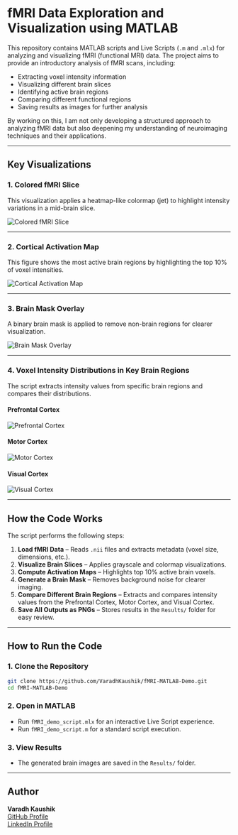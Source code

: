 # fMRI Data Exploration and Visualization using MATLAB

This repository contains MATLAB scripts and Live Scripts (`.m` and `.mlx`) for analyzing and visualizing fMRI (functional MRI) data. The project aims to provide an introductory analysis of fMRI scans, including:

- Extracting voxel intensity information
- Visualizing different brain slices
- Identifying active brain regions
- Comparing different functional regions
- Saving results as images for further analysis

By working on this, I am not only developing a structured approach to analyzing fMRI data but also deepening my understanding of neuroimaging techniques and their applications.

---

## Key Visualizations
### 1. Colored fMRI Slice
This visualization applies a heatmap-like colormap (jet) to highlight intensity variations in a mid-brain slice.

![Colored fMRI Slice](Results/Colored_fMRI_Slice.png)

---

### 2. Cortical Activation Map
This figure shows the most active brain regions by highlighting the top 10% of voxel intensities.

![Cortical Activation Map](Results/Cortical_Activation_Map.png)

---

### 3. Brain Mask Overlay
A binary brain mask is applied to remove non-brain regions for clearer visualization.

![Brain Mask Overlay](Results/Brain_Mask_Overlay.png)

---

### 4. Voxel Intensity Distributions in Key Brain Regions
The script extracts intensity values from specific brain regions and compares their distributions.

#### Prefrontal Cortex
![Prefrontal Cortex](Results/Intensity_Distribution_PrefrontalCortex.png)

#### Motor Cortex
![Motor Cortex](Results/Intensity_Distribution_MotorCortex.png)

#### Visual Cortex
![Visual Cortex](Results/Intensity_Distribution_VisualCortex.png)

---

## How the Code Works
The script performs the following steps:

1. **Load fMRI Data** – Reads `.nii` files and extracts metadata (voxel size, dimensions, etc.).
2. **Visualize Brain Slices** – Applies grayscale and colormap visualizations.
3. **Compute Activation Maps** – Highlights top 10% active brain voxels.
4. **Generate a Brain Mask** – Removes background noise for clearer imaging.
5. **Compare Different Brain Regions** – Extracts and compares intensity values from the Prefrontal Cortex, Motor Cortex, and Visual Cortex.
6. **Save All Outputs as PNGs** – Stores results in the `Results/` folder for easy review.

---

## How to Run the Code
### 1. Clone the Repository
```bash
git clone https://github.com/VaradhKaushik/fMRI-MATLAB-Demo.git
cd fMRI-MATLAB-Demo
```

### 2. Open in MATLAB
- Run `fMRI_demo_script.mlx` for an interactive Live Script experience.
- Run `fMRI_demo_script.m` for a standard script execution.

### 3. View Results
- The generated brain images are saved in the `Results/` folder.

---

## Author
**Varadh Kaushik**  
[GitHub Profile](https://github.com/VaradhKaushik)  
[LinkedIn Profile](https://www.linkedin.com/in/varadh-kaushik/)
